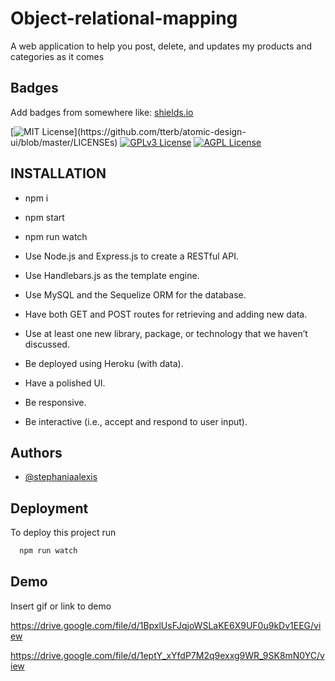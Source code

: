 
# Object-relational-mapping

A web application to help you post, delete, and updates my products and categories as it comes

## Badges

Add badges from somewhere like: [shields.io](https://shields.io/)

[![MIT License](https://img.shields.io/apm/l/atomic-design-ui.svg?)](https://github.com/tterb/atomic-design-ui/blob/master/LICENSEs)
[![GPLv3 License](https://img.shields.io/badge/License-GPL%20v3-yellow.svg)](https://opensource.org/licenses/)
[![AGPL License](https://img.shields.io/badge/license-AGPL-blue.svg)](http://www.gnu.org/licenses/agpl-3.0)


## INSTALLATION

- npm i

- npm start

- npm run watch

- Use Node.js and Express.js to create a RESTful API.

- Use Handlebars.js as the template engine.

- Use MySQL and the Sequelize ORM for the database.

- Have both GET and POST routes for retrieving and adding new data.

- Use at least one new library, package, or technology that we haven’t discussed.

- Be deployed using Heroku (with data).

- Have a polished UI.

- Be responsive.

- Be interactive (i.e., accept and respond to user input).


## Authors

- [@stephaniaalexis](https://github.com/Babygirl110609/object-relational-mapping)


## Deployment

To deploy this project run

```bash
  npm run watch
```


## Demo

Insert gif or link to demo

https://drive.google.com/file/d/1BpxlUsFJqjoWSLaKE6X9UF0u9kDv1EEG/view

https://drive.google.com/file/d/1eptY_xYfdP7M2q9exxg9WR_9SK8mN0YC/view